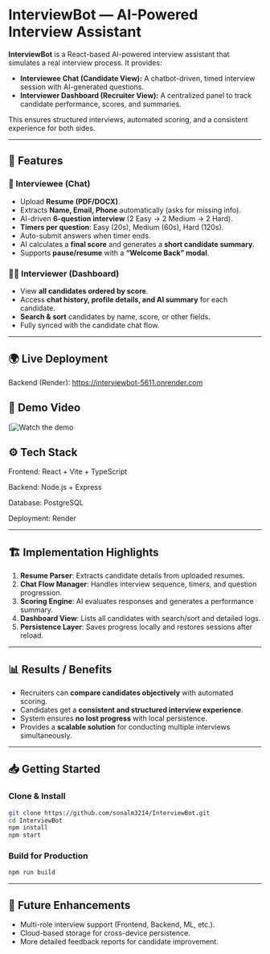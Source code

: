 # InterviewBot — AI-Powered Interview Assistant

**InterviewBot** is a React-based AI-powered interview assistant that simulates a real interview process. It provides:

* **Interviewee Chat (Candidate View):** A chatbot-driven, timed interview session with AI-generated questions.
* **Interviewer Dashboard (Recruiter View):** A centralized panel to track candidate performance, scores, and summaries.

This ensures structured interviews, automated scoring, and a consistent experience for both sides.

---

## 🔑 Features

### 👤 Interviewee (Chat)

* Upload **Resume (PDF/DOCX)**.
* Extracts **Name, Email, Phone** automatically (asks for missing info).
* AI-driven **6-question interview** (2 Easy → 2 Medium → 2 Hard).
* **Timers per question**: Easy (20s), Medium (60s), Hard (120s).
* Auto-submit answers when timer ends.
* AI calculates a **final score** and generates a **short candidate summary**.
* Supports **pause/resume** with a **“Welcome Back” modal**.

### 🧑‍💻 Interviewer (Dashboard)

* View **all candidates ordered by score**.
* Access **chat history, profile details, and AI summary** for each candidate.
* **Search & sort** candidates by name, score, or other fields.
* Fully synced with the candidate chat flow.

---

## 🌍 Live Deployment

Backend (Render): https://interviewbot-5611.onrender.com

## 🎥 Demo Video

[![Watch the demo](https://drive.google.com/file/d/1bNGyoe-33vAlkV381ro52nImEcFjr1Uu/view?usp=sharing)

## ⚙️ Tech Stack

Frontend: React + Vite + TypeScript

Backend: Node.js + Express

Database: PostgreSQL

Deployment: Render

---

## 🏗️ Implementation Highlights

1. **Resume Parser**: Extracts candidate details from uploaded resumes.
2. **Chat Flow Manager**: Handles interview sequence, timers, and question progression.
3. **Scoring Engine**: AI evaluates responses and generates a performance summary.
4. **Dashboard View**: Lists all candidates with search/sort and detailed logs.
5. **Persistence Layer**: Saves progress locally and restores sessions after reload.

---

## 📊 Results / Benefits

* Recruiters can **compare candidates objectively** with automated scoring.
* Candidates get a **consistent and structured interview experience**.
* System ensures **no lost progress** with local persistence.
* Provides a **scalable solution** for conducting multiple interviews simultaneously.

---

## 📥 Getting Started

### Clone & Install

```bash
git clone https://github.com/sonalm3214/InterviewBot.git
cd InterviewBot
npm install
npm start
```

### Build for Production

```bash
npm run build
```

---

## 🔮 Future Enhancements

* Multi-role interview support (Frontend, Backend, ML, etc.).
* Cloud-based storage for cross-device persistence.
* More detailed feedback reports for candidate improvement.

